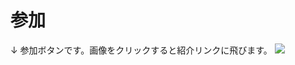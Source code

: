 # 参加
↓ 参加ボタンです。画像をクリックすると紹介リンクに飛びます。
<a href="https://discord.gg/UndcsFZCfX"><img src="https://tse1.mm.bing.net/th?id=OIP.b30E2Mk5afIMv_n7PgiKgwHaCY"></a>
